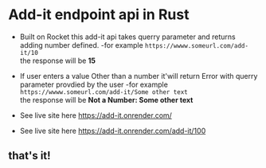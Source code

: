 # Add-it endpoint api in Rust 
- Built on Rocket this add-it api takes querry parameter and returns adding number defined.
-for example    `https://wwww.someurl.com/add-it/10` <br>
the response will be **15**
- If user enters a value Other than a number it'will return Error with querry parameter provdied by the user
-for example    `https://wwww.someurl.com/add-it/Some other text` <br>
the response will be **Not a Number: Some other text**

- See live site here https://add-it.onrender.com/ 
- See live site here https://add-it.onrender.com/add-it/100 

## that's it!